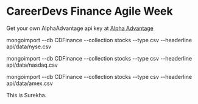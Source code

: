 <h1>CareerDevs Finance Agile Week</h1>
<p>Get your own AlphaAdvantage api key at <a href="https://www.alphavantage.co/">Alpha Advantage</a></p>

<p>mongoimport --db CDFinance --collection stocks --type csv --headerline api/data/nyse.csv </p>
<p>mongoimport --db CDFinance --collection stocks --type csv --headerline api/data/nasdaq.csv </p>
<p>mongoimport --db CDFinance --collection stocks --type csv --headerline api/data/amex.csv </p>

This is Surekha. 